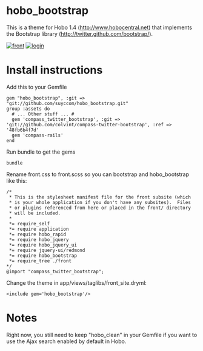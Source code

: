 hobo_bootstrap
==============

This is a theme for Hobo 1.4 (http://www.hobocentral.net) that implements the Bootstrap library (http://twitter.github.com/bootstrap/).

[![front][1]][1]
[![login][2]][2]


Install instructions
====================

Add this to your Gemfile

    gem "hobo_bootstrap", :git => "git://github.com/suyccom/hobo_bootstrap.git"
    group :assets do
      # ... Other stuff ... #
      gem 'compass_twitter_bootstrap', :git => 'git://github.com/colvint/compass-twitter-bootstrap', :ref => '48fb6b4f7d'
      gem 'compass-rails'
    end
    
Run bundle to get the gems

    bundle
    
Rename front.css to front.scss so you can bootstrap and hobo_bootstrap like this:

    /*
     * This is the stylesheet manifest file for the front subsite (which
     * is your whole application if you don't have any subsites).  Files
     * or plugins referenced from here or placed in the front/ directory
     * will be included.
     *
     *= require_self
     *= require application
     *= require hobo_rapid
     *= require hobo_jquery
     *= require hobo_jquery_ui
     *= require jquery-ui/redmond
     *= require hobo_bootstrap
     *= require_tree ./front
    */
    @import "compass_twitter_bootstrap";
    
Change the theme in app/views/taglibs/front_site.dryml:

    <include gem='hobo_bootstrap'/>
    
    
  [1]: https://github.com/suyccom/hobo_bootstrap/raw/master/screenshots/agility-1.png
  [2]: https://github.com/suyccom/hobo_bootstrap/raw/master/screenshots/agility-4.png
  
  
  
Notes
=====

Right now, you still need to keep "hobo_clean" in your Gemfile if you want to use the Ajax search enabled by default in Hobo.
